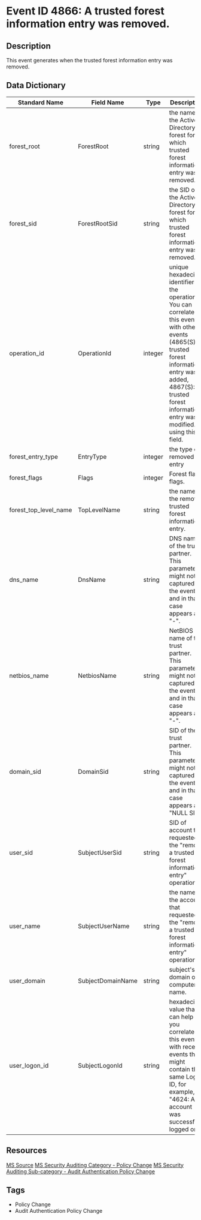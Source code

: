 # Event ID 4866: A trusted forest information entry was removed.

## Description
This event generates when the trusted forest information entry was removed.

## Data Dictionary
|Standard Name|Field Name|Type|Description|Sample Value|
|---|---|---|---|---|
|forest_root|ForestRoot|string|the name of the Active Directory forest for which trusted forest information entry was removed.|Fabrikam.local|
|forest_sid|ForestRootSid|string|the SID of the Active Directory forest for which trusted forest information entry was removed.|S-1-5-21-2703072690-1374247579-2643703677|
|operation_id|OperationId|integer|unique hexadecimal identifier of the operation. You can correlate this event with other events (4865(S): A trusted forest information entry was added, 4867(S): A trusted forest information entry was modified.) using this field.|0x648620|
|forest_entry_type|EntryType|integer|the type of removed entry|2|
|forest_flags|Flags|integer|Forest flags flags.|0|
|forest_top_level_name|TopLevelName|string|the name of the removed trusted forest information entry.|-|
|dns_name|DnsName|string|DNS name of the trust partner. This parameter might not be captured in the event, and in that case appears as "-".|Fabrikam.local|
|netbios_name|NetbiosName|string|NetBIOS name of the trust partner. This parameter might not be captured in the event, and in that case appears as "-".|FABRIKAM|
|domain_sid|DomainSid|string|SID of the trust partner. This parameter might not be captured in the event, and in that case appears as "NULL SID".|S-1-5-21-2703072690-1374247579-2643703677|
|user_sid|SubjectUserSid|string|SID of account that requested the "remove a trusted forest information entry" operation.|S-1-5-21-3457937927-2839227994-823803824-1104|
|user_name|SubjectUserName|string|the name of the account that requested the "remove a trusted forest information entry" operation.|dadmin|
|user_domain|SubjectDomainName|string|subject's domain or computer name.|CONTOSO|
|user_logon_id|SubjectLogonId|string|hexadecimal value that can help you correlate this event with recent events that might contain the same Logon ID, for example, "4624: An account was successfully logged on."|0x138eb0|

## Resources
[MS Source](https://github.com/MicrosoftDocs/windows-itpro-docs/blob/public/windows/security/threat-protection/auditing/event-4866.md)
[MS Security Auditing Category - Policy Change](https://docs.microsoft.com/en-us/windows/security/threat-protection/auditing/advanced-security-audit-policy-settings#policy-change)
[MS Security Auditing Sub-category - Audit Authentication Policy Change](https://github.com/MicrosoftDocs/windows-itpro-docs/tree/master/windows/security/threat-protection/auditing/audit-authentication-policy-change.md)

## Tags
* Policy Change
* Audit Authentication Policy Change